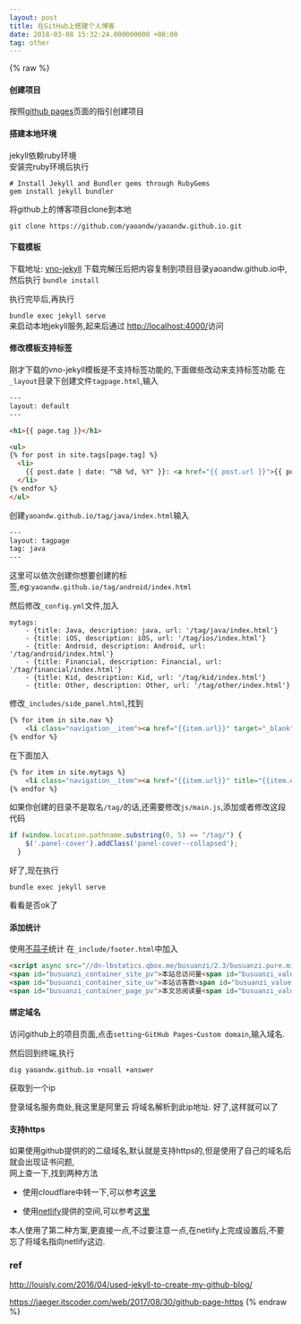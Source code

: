 ```yaml
---
layout: post
title: 在GitHub上搭建个人博客
date: 2018-03-08 15:32:24.000000000 +08:00
tag: other
---
```

{% raw %}
#### 创建项目
按照[github pages](https://pages.github.com/)页面的指引创建项目

#### 搭建本地环境
jekyll依赖ruby环境  
安装完ruby环境后执行  

```shell
# Install Jekyll and Bundler gems through RubyGems
gem install jekyll bundler

```
将github上的博客项目clone到本地  

`git clone https://github.com/yaoandw/yaoandw.github.io.git`


#### 下载模板
下载地址: [vno-jekyll](https://github.com/onevcat/vno-jekyll)
下载完解压后把内容复制到项目目录yaoandw.github.io中,然后执行
`bundle install`

执行完毕后,再执行

`bundle exec jekyll serve`  
来启动本地jekyll服务,起来后通过
[http://localhost:4000/](http://localhost:4000/)访问
#### 修改模板支持标签
刚才下载的vno-jekyll模板是不支持标签功能的,下面做些改动来支持标签功能
在`_layout`目录下创建文件`tagpage.html`,输入  

```html
---
layout: default
---

<h1>{{ page.tag }}</h1>

<ul>
{% for post in site.tags[page.tag] %}
  <li>
    {{ post.date | date: "%B %d, %Y" }}: <a href="{{ post.url }}">{{ post.title }}</a>
  </li>
{% endfor %}
</ul>
```
创建`yaoandw.github.io/tag/java/index.html`输入

```html
---
layout: tagpage
tag: java
---
```
这里可以依次创建你想要创建的标签,eg:`yaoandw.github.io/tag/android/index.html`

然后修改`_config.yml`文件,加入  

```
mytags:
    - {title: Java, description: java, url: '/tag/java/index.html'}
    - {title: iOS, description: iOS, url: '/tag/ios/index.html'}
    - {title: Android, description: Android, url: '/tag/android/index.html'}
    - {title: Financial, description: Financial, url: '/tag/financial/index.html'}
    - {title: Kid, description: Kid, url: '/tag/kid/index.html'}
    - {title: Other, description: Other, url: '/tag/other/index.html'}
```
修改`_includes/side_panel.html`,找到

```html
{% for item in site.nav %}
    <li class="navigation__item"><a href="{{item.url}}" target="_blank" title="{{item.description}}">{{item.title}}</a></li>
{% endfor %}           
```
在下面加入

```html
{% for item in site.mytags %}
    <li class="navigation__item"><a href="{{item.url}}" title="{{item.description}}">{{item.title}}</a></li>
{% endfor %}
```
如果你创建的目录不是取名`/tag/`的话,还需要修改`js/main.js`,添加或者修改这段代码

```javascript
if (window.location.pathname.substring(0, 5) == "/tag/") {
    $('.panel-cover').addClass('panel-cover--collapsed');
  }
```
好了,现在执行

`bundle exec jekyll serve` 

看看是否ok了

#### 添加统计
使用[不蒜子](http://busuanzi.ibruce.info/)统计
在`_include/footer.html`中加入

```html
<script async src="//dn-lbstatics.qbox.me/busuanzi/2.3/busuanzi.pure.mini.js"></script>
<span id="busuanzi_container_site_pv">本站总访问量<span id="busuanzi_value_site_pv"></span>次</span>
<span id="busuanzi_container_site_uv">本站访客数<span id="busuanzi_value_site_uv"></span>人次</span>
<span id="busuanzi_container_page_pv">本文总阅读量<span id="busuanzi_value_page_pv"></span>次</span>
```

#### 绑定域名

访问github上的项目页面,点击`setting`-`GitHub Pages`-`Custom domain`,输入域名.

然后回到终端,执行  
```shell
dig yaoandw.github.io +noall +answer
```
获取到一个ip

登录域名服务商处,我这里是阿里云
将域名解析到此ip地址.
好了,这样就可以了
#### 支持https
如果使用github提供的的二级域名,默认就是支持https的,但是使用了自己的域名后就会出现证书问题,  
网上查一下,找到两种方法  

* 使用cloudflare中转一下,可以参考[这里](https://www.jonathan-petitcolas.com/2017/01/13/using-https-with-custom-domain-name-on-github-pages.html)

* 使用[netlify](https://www.netlify.com/)提供的空间,可以参考[这里](https://jaeger.itscoder.com/web/2017/08/30/github-page-https)

本人使用了第二种方案,更直接一点,不过要注意一点,在netlify上完成设置后,不要忘了将域名指向netlify这边.

### ref

<http://louisly.com/2016/04/used-jekyll-to-create-my-github-blog/>

<https://jaeger.itscoder.com/web/2017/08/30/github-page-https>
{% endraw %}